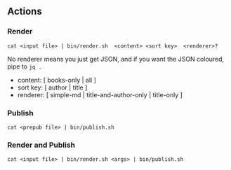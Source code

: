 ## Actions

### Render

`cat <input file> | bin/render.sh  <content> <sort key>  <renderer>?`
 
No renderer means you just get JSON, and if you want the JSON coloured, pipe to `jq .`
 
- content: \[ books-only | all ] 
- sort key: \[ author | title ]
- renderer: \[ simple-md | title-and-author-only | title-only ] 


### Publish

`cat <prepub file> | bin/publish.sh`

###  Render and Publish

`cat <input file> | bin/render.sh <args> | bin/publish.sh`
